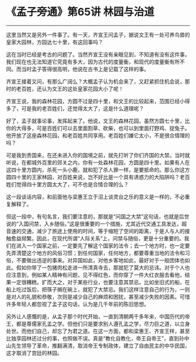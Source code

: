 # 《孟子旁通》第65讲 林园与治道

------

这里当然又是另外一件事了。有一天，齐宣王问孟子，据说文王有一处可养鸟兽的皇家大园林，方园达七十里，有这回事吗？

这在当时已经是考古的问题了。当然齐宣王没有亲眼见到，不知道有没有这件事，我们现在也无法知道它究竟有多大，因为古代的度量衡，和现代的度量衡有所不同。而当时孟子答得很高明，他说在古书上是记载了这样的事。

齐宣王接着又问，有那么广阔么？大概孟子认为机会来了，又赶紧抓住机会说，那时的老百姓，还认为文王的这处皇家花园大小了呢！

齐宣王说，我的森林花园，方圆不过是四十里，和文王的比较起来，范围已经小得多了，可是我的老百姓们，还觉得太大了，这是什么道理呢？

好了，孟子就事论事，发挥起来了。他说，文王的森林花园，虽然方圆七十里，比你的大得多，可是百姓们可以去里面割草、砍柴，也可以到里面打野鸡、捉兔子。他开放了这座森林花园，和老百姓共同享用。老百姓们嫌它太小，不是很合情理的吗？

可是我到贵国来，在还未进入你的国境之前，就先打听了你们齐国的大禁。当时就听说，在都城外百里的郊关之内，你有一处森林花园，方圆是四十里。如果有人在这四十里方圆内，杀死一头小鹿，就和犯了杀人罪一样，是要抵命的。那么你这方圆四十里的王家林园，对百姓来说，岂不好比是一个具有诱惑力的大陷阱吗？老百姓们觉得四十里方圆太大了，可不也是合情合理的么？

这一段谈话内容，和前面他与梁惠王立于沼上谈灵台之乐的意义是一样的，不必重复解释了。

但这一段中，有句名言，我们要注意的，那就是“问国之大禁”这句话，也就是后世说的“入国问禁，入乡随俗。”这是很重要的一个措施，尤其近代交通工具发达，超音速的交通，减少了旅途上使用的时间，等于缩短了空间的距离，于是人与人的接触愈益频繁。因此，在现代所谓“人际关系”上，问禁与随俗，更是十分重要的。我们在进入一个国家之前，一定要先了解这个国家的法令；去一个地方时，也一定要先弄清楚这个地方的风俗习惯；到任何国家，任何地方，都要尊重当地的法令和习俗，不要做出违逆的事来。对异国如此，对他乡客地如此，最好对于一般团体也如此。假如你带了一包猪肉松走进一所清真寺去，那就犯了莫大的忌讳。对于个人也应注意到，例如某人精神有问题，见不得红色，而你穿了一件大红衣服去看他，结果一定很糟糕。扩而大之，对于某些行业，也要注意其禁忌。比如坐旧式的船，在船上吃过饭后，把筷子搁在碗上，就犯了大禁忌。我们这样注意自己的行为，一则是对人的礼貌和恭敬，次则是减少自己的麻烦和困扰，甚至减少失败的因素。可惜许多年轻人都忽视了孟子这句话，认为是几千年前的陈旧思想。

另外让人感慨的是，从孟子那个时代开始，一直到清朝两千多年来，中国历代的帝王，都是尊儒家孔孟之学。但他们只是要求别人遵孔孟之学，尽力巨之道，以立身处世。而他们自己，却忘了为君之道。在这一方面，都和梁惠王、齐宣王样，甚至比独享园林还过分的事，也照做不误。真是“教化自教化，帝王自帝王”，直到孙中山先生领导了革命，推翻满清，取消帝王专制政体，建立了自由民主的中华民国，这才取消了宫廷的林园。

